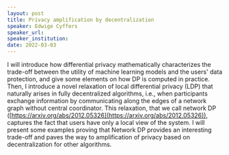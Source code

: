 ```yaml
---
layout: post
title: Privacy amplification by decentralization
speaker: Edwige Cyffers
speaker_url:
speaker_institution:
date: 2022-03-03
---
```


I will introduce how differential privacy mathematically characterizes the trade-off between the utility of machine learning models and the users' data protection, and give some elements on how DP is computed in practice. Then, I introduce a novel relaxation of local differential privacy (LDP) that naturally arises in fully decentralized algorithms, i.e., when participants exchange information by communicating along the edges of a network graph without central coordinator. This relaxation, that we call network DP ([https://arxiv.org/abs/2012.05326](https://arxiv.org/abs/2012.05326)), captures the fact that users have only a local view of the system. I will present some examples proving that Network DP provides an interesting trade-off and paves the way to amplification of privacy based on decentralization for other algorithms.
